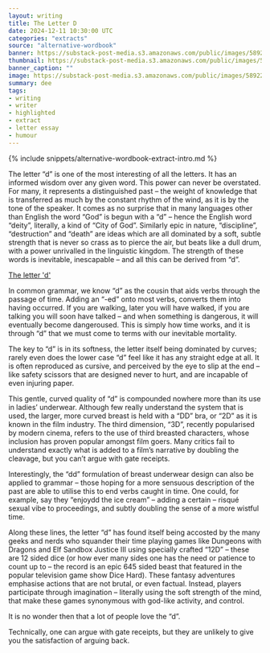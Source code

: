 ```yaml
---
layout: writing
title: The Letter D
date: 2024-12-11 10:30:00 UTC
categories: "extracts"
source: "alternative-wordbook"
banner: https://substack-post-media.s3.amazonaws.com/public/images/58922d09-7040-4bc5-a689-8d96f7e03ee6_1456x816.jpeg
thumbnail: https://substack-post-media.s3.amazonaws.com/public/images/58922d09-7040-4bc5-a689-8d96f7e03ee6_1456x816.jpeg
banner_caption: "" 
image: https://substack-post-media.s3.amazonaws.com/public/images/58922d09-7040-4bc5-a689-8d96f7e03ee6_1456x816.jpeg
summary: dee
tags:
- writing
- writer
- highlighted
- extract
- letter essay
- humour
---
```


{% include snippets/alternative-wordbook-extract-intro.md %}

The letter “d” is one of the most interesting of all the letters. It has an informed wisdom over any given word. This power can never be overstated. For many, it represents a distinguished past – the weight of knowledge that is transferred as much by the constant rhythm of the wind, as it is by the tone of the speaker. It comes as no surprise that in many languages other than English the word “God” is begun with a “d” – hence the English word “deity”, literally, a kind of “City of God”. Similarly epic in nature, “discipline”, “destruction” and “death” are ideas which are all dominated by a soft, subtle strength that is never so crass as to pierce the air, but beats like a dull drum, with a power unrivalled in the linguistic kingdom. The strength of these words is inevitable, inescapable – and all this can be derived from “d”.

[The letter 'd'](https://substack-post-media.s3.amazonaws.com/public/images/58922d09-7040-4bc5-a689-8d96f7e03ee6_1456x816.jpeg)


In common grammar, we know “d” as the cousin that aids verbs through the passage of time. Adding an “-ed” onto most verbs, converts them into having occurred. If you are walking, later you will have walked, if you are talking you will soon have talked – and when something is dangerous, it will eventually become dangeroused. This is simply how time works, and it is through “d” that we must come to terms with our inevitable mortality.

The key to “d” is in its softness, the letter itself being dominated by curves; rarely even does the lower case “d” feel like it has any straight edge at all. It is often reproduced as cursive, and perceived by the eye to slip at the end – like safety scissors that are designed never to hurt, and are incapable of even injuring paper.

This gentle, curved quality of “d” is compounded nowhere more than its use in ladies’ underwear. Although few really understand the system that is used, the larger, more curved breast is held with a “DD” bra, or “2D” as it is known in the film industry. The third dimension, “3D”, recently popularised by modern cinema, refers to the use of third breasted characters, whose inclusion has proven popular amongst film goers. Many critics fail to understand exactly what is added to a film’s narrative by doubling the cleavage, but you can’t argue with gate receipts.

Interestingly, the “dd” formulation of breast underwear design can also be applied to grammar – those hoping for a more sensuous description of the past are able to utilise this to end verbs caught in time. One could, for example, say they “enjoydd the ice cream” – adding a certain – risqué sexual vibe to proceedings, and subtly doubling the sense of a more wistful time.

Along these lines, the letter “d” has found itself being accosted by the many geeks and nerds who squander their time playing games like Dungeons with Dragons and Elf Sandbox Justice III using specially crafted “12D” – these are 12 sided dice (or how ever many sides one has the need or patience to count up to – the record is an epic 645 sided beast that featured in the popular television game show Dice Hard). These fantasy adventures emphasise actions that are not brutal, or even factual. Instead, players participate through imagination – literally using the soft strength of the mind, that make these games synonymous with god-like activity, and control.

It is no wonder then that a lot of people love the “d”.

Technically, one can argue with gate receipts, but they are unlikely to give you the satisfaction of arguing back.